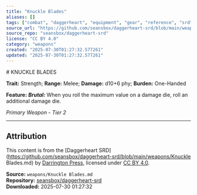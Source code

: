 ```yaml
---
title: "Knuckle Blades"
aliases: []
tags: ["combat", "daggerheart", "equipment", "gear", "reference", "srd", "ttrpg", "weapon"]
source_url: "https://github.com/seansbox/daggerheart-srd/blob/main/weapons/Knuckle Blades.md"
source_repo: "seansbox/daggerheart-srd"
license: "CC BY 4.0"
category: "weapons"
created: "2025-07-30T01:27:32.577261"
updated: "2025-07-30T01:27:32.577261"
---
```


﻿# KNUCKLE BLADES

**Trait:** Strength; **Range:** Melee; **Damage:** d10+6 phy; **Burden:** One-Handed

**Feature:** ***Brutal:*** When you roll the maximum value on a damage die, roll an additional damage die.

*Primary Weapon - Tier 2*

---

## Attribution

This content is from the [Daggerheart SRD](https://github.com/seansbox/daggerheart-srd/blob/main/weapons/Knuckle Blades.md) by [Darrington Press](https://darringtonpress.com/), licensed under [CC BY 4.0](https://creativecommons.org/licenses/by/4.0/).

**Source:** `weapons/Knuckle Blades.md`  
**Repository:** [seansbox/daggerheart-srd](https://github.com/seansbox/daggerheart-srd)  
**Downloaded:** 2025-07-30 01:27:32

